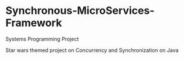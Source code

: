# Synchronous-MicroServices-Framework
Systems Programming Project

Star wars themed project on Concurrency and Synchronization on Java
